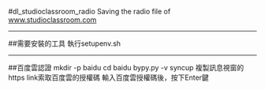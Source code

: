 #dl_studioclassroom_radio
Saving the radio file of www.studioclassroom.com

***

##需要安裝的工具
執行setupenv.sh

***

##百度雲認證
mkdir -p baidu
cd baidu
bypy.py -v syncup
複製訊息視窗的https link索取百度雲的授權碼
輸入百度雲授權碼後，按下Enter鍵
